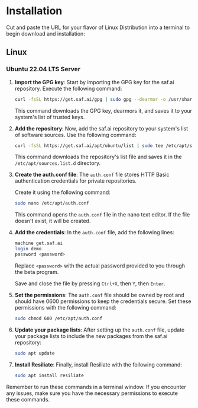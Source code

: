 # Installation

Cut and paste the URL for your flavor of Linux Distribution into a
  terminal to begin download and installation:

## Linux

### Ubuntu 22.04 LTS Server


1. **Import the GPG key**: Start by importing the GPG key for the saf.ai
   repository. Execute the following command:

    ```bash
    curl -fsSL https://get.saf.ai/gpg | sudo gpg --dearmor -o /usr/share/keyrings/saf.ai.gpg
    ```

    This command downloads the GPG key, dearmors it, and saves it to your system's
    list of trusted keys.

1. **Add the repository**: Now, add the saf.ai repository to your system's list 
   of software sources. Use the following command:

    ```bash
    curl -fsSL https://get.saf.ai/apt/ubuntu/list | sudo tee /etc/apt/sources.list.d/saf.ai.list
    ```

    This command downloads the repository's list file and saves it in the
    `/etc/apt/sources.list.d` directory.

1. **Create the auth.conf file**: The `auth.conf` file stores HTTP Basic
   authentication credentials for private repositories.
  
   Create it using the following command:

    ```bash
    sudo nano /etc/apt/auth.conf
    ```

    This command opens the `auth.conf` file in the nano text editor.
    If the file doesn't exist, it will be created.

1. **Add the credentials**: In the `auth.conf` file, add the following lines:

    ```bash
    machine get.saf.ai
    login demo
    password <password>
    ```

    Replace `<password>` with the actual password provided to you through the
    beta program.

    Save and close the file by pressing `Ctrl+X`, then `Y`, then `Enter`.

1. **Set the permissions**: The `auth.conf` file should be owned by root and
   should have 0600 permissions to keep the credentials secure. Set these
   permissions with the following command:

    ```bash
    sudo chmod 600 /etc/apt/auth.conf
    ```

1. **Update your package lists**: After setting up the `auth.conf` file,
   update your package lists to include the new packages from the saf.ai repository:

    ```bash
    sudo apt update
    ```

1. **Install Resiliate**: Finally, install Resiliate with the following command:

    ```bash
    sudo apt install resiliate
    ```

Remember to run these commands in a terminal window. If you encounter any issues,
make sure you have the necessary permissions to execute these commands.

<!-- 
### Red Hat Enterprise Linux 8 // CentOS 8 Server

``` bash
curl -s {{#include ../../includes.md:cefs-rhel8-url}} | sudo bash
```

### Ubuntu 20.04 LTS Server

``` bash
curl -s {{#include ../../includes.md:cefs-ubuntu-2004-url}} | sudo bash
```

### This should look something like the following

![cefs download](../../media/1.0.8-rc2/cefs-download.png "cefs download") -->
